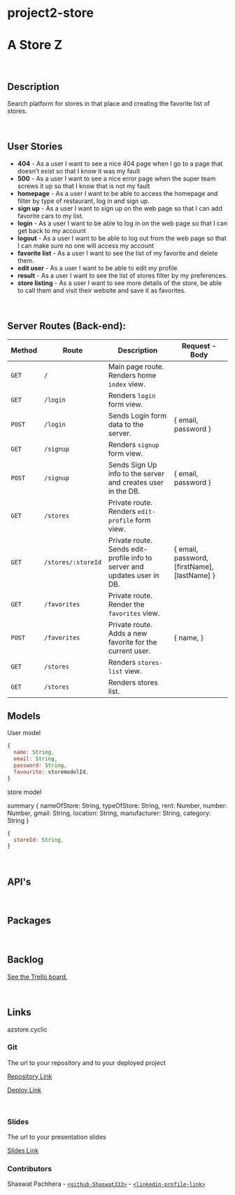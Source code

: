 # project2-store
# A Store Z

<br>



## Description

Search platform for stores in that place and creating the favorite list of stores.



<br>

## User Stories

- **404** - As a user I want to see a nice 404 page when I go to a page that doesn’t exist so that I know it was my fault
- **500** - As a user I want to see a nice error page when the super team screws it up so that I know that is not my fault
- **homepage** - As a user I want to be able to access the homepage and filter by type of restaurant, log in and sign up. 
- **sign up** - As a user I want to sign up on the web page so that I can add favorite cars to my list.
- **login** - As a user I want to be able to log in on the web page so that I can get back to my account
- **logout** - As a user I want to be able to log out from the web page so that I can make sure no one will access my account
- **favorite list** - As a user I want to see the list of my favorite and delete them.
- **edit user** - As a user I want to be able to edit my profile.
- **result** - As a user I want to see the list of stores filter by my preferences.
- **store listing** - As a user I want to see more details of the store, be able to call them and visit their website and save it as favorites.



<br>



## Server Routes (Back-end):



| **Method** | **Route**                          | **Description**                                              | Request  - Body                                          |
| ---------- | ---------------------------------- | ------------------------------------------------------------ | -------------------------------------------------------- |
| `GET`      | `/`                                | Main page route.  Renders home `index` view.                 |                                                          |
| `GET`      | `/login`                           | Renders `login` form view.                                   |                                                          |
| `POST`     | `/login`                           | Sends Login form data to the server.                         | { email, password }                                      |
| `GET`      | `/signup`                          | Renders `signup` form view.                                  |                                                          |
| `POST`     | `/signup`                          | Sends Sign Up info to the server and creates user in the DB. | {  email, password  }                                    |
| `GET`      | `/stores`            | Private route. Renders `edit-profile` form view.             |                                                          |
| `GET`      | `/stores/:storeId`            | Private route. Sends edit-profile info to server and updates user in DB. | { email, password, [firstName], [lastName] } |
| `GET`      | `/favorites`               | Private route. Render the `favorites` view.                  |                                                          |
| `POST`     | `/favorites`              | Private route. Adds a new favorite for the current user.     | { name,   }                                 |
| `GET`      | `/stores`                     | Renders `stores-list` view.                              |                                                          |
| `GET`      | `/stores`         | Renders stores list. |                                                          |







## Models

User model

```javascript
{
  name: String,
  email: String,
  password: String,
  favourite: storemodelId,
}

```

store model

summary
{
nameOfStore: String,
typeOfStore: String,
rent: Number,
number: Number,
gmail: String,
location: String,
manufacturer: String,
category: String
}


```javascript
{
  storeId: String,
}

```



<br>

## API's


<br>


## Packages



<br>



## Backlog

[See the Trello board.](https://trello.com/b/Ni3giVKf/ironhackproject)



<br>



## Links
azstore.cyclic


### Git

The url to your repository and to your deployed project

[Repository Link](https://github.com/Shaswat333/project2-store )

[Deploy Link](https://azstore.cyclic.app)



<br>



### Slides

The url to your presentation slides

[Slides Link](https://docs.google.com/presentation/d/1P5FIi0vHZBUcgUtmt1M4_lLCO5dwdJ4UOgtJa4ehGfk/edit?usp=sharing)

### Contributors
Shaswat Pachhera - [`<github-Shaswat333>`](https://github.com/person1-Shaswat333) - [`<linkedin-profile-link>`](https://www.linkedin.com/in/shaswatpachhera3/)